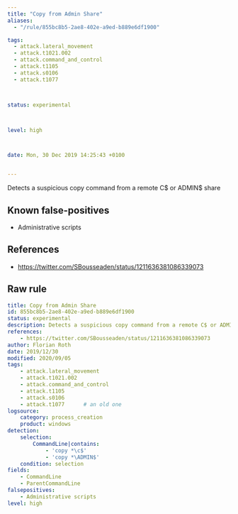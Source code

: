 ```yaml
---
title: "Copy from Admin Share"
aliases:
  - "/rule/855bc8b5-2ae8-402e-a9ed-b889e6df1900"

tags:
  - attack.lateral_movement
  - attack.t1021.002
  - attack.command_and_control
  - attack.t1105
  - attack.s0106
  - attack.t1077



status: experimental



level: high



date: Mon, 30 Dec 2019 14:25:43 +0100


---
```


Detects a suspicious copy command from a remote C$ or ADMIN$ share

<!--more-->


## Known false-positives

* Administrative scripts



## References

* https://twitter.com/SBousseaden/status/1211636381086339073


## Raw rule
```yaml
title: Copy from Admin Share
id: 855bc8b5-2ae8-402e-a9ed-b889e6df1900
status: experimental
description: Detects a suspicious copy command from a remote C$ or ADMIN$ share
references:
    - https://twitter.com/SBousseaden/status/1211636381086339073
author: Florian Roth
date: 2019/12/30
modified: 2020/09/05
tags:
    - attack.lateral_movement
    - attack.t1021.002
    - attack.command_and_control 
    - attack.t1105
    - attack.s0106
    - attack.t1077      # an old one
logsource:
    category: process_creation
    product: windows
detection:
    selection:
        CommandLine|contains:
            - 'copy *\c$'
            - 'copy *\ADMIN$'
    condition: selection
fields:
    - CommandLine
    - ParentCommandLine
falsepositives:
    - Administrative scripts
level: high

```
